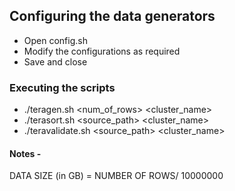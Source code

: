 ## Configuring the data generators
- Open config.sh
- Modify the configurations as required
- Save and close

### Executing the scripts
- ./teragen.sh <num_of_rows> <cluster_name>
- ./terasort.sh <source_path> <cluster_name>
- ./teravalidate.sh <source_path> <cluster_name>


#### Notes - 
DATA SIZE (in GB) = NUMBER OF ROWS/ 10000000